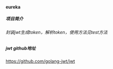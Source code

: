 #### eureka

##### 项目简介

###### 封装jwt生成token，解析token，使用方法见test方法

##### jwt github地址

https://github.com/golang-jwt/jwt
